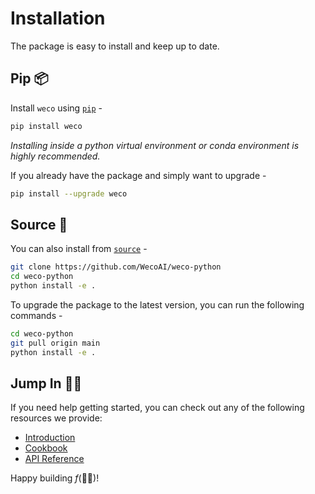 # Installation

The package is easy to install and keep up to date.

## Pip 📦

Install `weco` using [`pip`](https://pip.pypa.io/en/stable/getting-started/) - 

```bash
pip install weco
```
*Installing inside a python virtual environment or conda environment is highly recommended.*

If you already have the package and simply want to upgrade - 

```bash
pip install --upgrade weco
```

## Source 📖

You can also install from [`source`](https://github.com/WecoAI/weco-python) - 

```bash
git clone https://github.com/WecoAI/weco-python
cd weco-python
python install -e .
```

To upgrade the package to the latest version, you can run the following commands - 

```bash
cd weco-python
git pull origin main
python install -e .
```

## Jump In 🏊‍♂️

If you need help getting started, you can check out any of the following resources we provide:

- [Introduction](introduction.md)
- [Cookbook](../cookbook/cookbook.md)
- [API Reference](../api/api.md)

Happy building $f$(👷‍♂️)!
